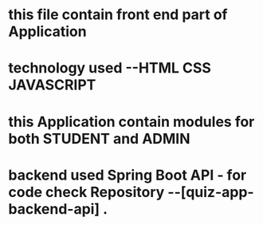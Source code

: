 
# this file contain front end part of Application 
# technology used --HTML CSS JAVASCRIPT 
# this Application contain modules for both STUDENT and ADMIN
# backend used Spring Boot API - for code check Repository --[quiz-app-backend-api] .

